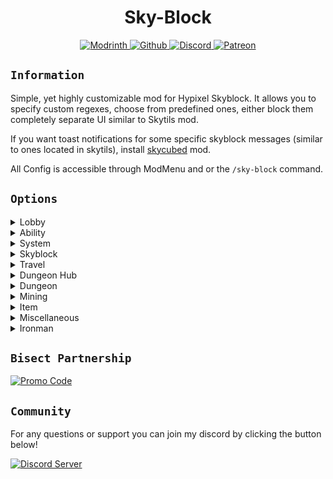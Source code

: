 <div align="center">

# Sky-Block

<a href="https://modrinth.com/mod/hypixel-sky-block">
    <img src="https://wsrv.nl/?url=https://cdn.jsdelivr.net/npm/@intergrav/devins-badges@3/assets/cozy-minimal/available/modrinth_vector.svg&w=100&h=100" alt="Modrinth">
</a>
<a href="https://github.com/MayaqqDev/sky-block/">
    <img src="https://wsrv.nl/?url=https://cdn.jsdelivr.net/npm/@intergrav/devins-badges@3/assets/cozy-minimal/available/github_vector.svg&w=100&h=100" alt="Github">
</a>
<a href="https://discord.gg/hue">
    <img src="https://wsrv.nl/?url=https://cdn.jsdelivr.net/npm/@intergrav/devins-badges@3/assets/cozy-minimal/social/discord-plural_vector.svg&w=100&h=100" alt="Discord">
</a>
<a href="https://patreon.com/mayaqq">
    <img src="https://wsrv.nl/?url=https://cdn.jsdelivr.net/npm/@intergrav/devins-badges@3/assets/cozy-minimal/donate/patreon-plural_vector.svg&w=100&h=100" alt="Patreon">
</a>
</div>

## `Information`

Simple, yet highly customizable mod for Hypixel Skyblock. It allows you to specify custom regexes, choose from predefined ones, either block them completely separate UI similar to Skytils mod.

If you want toast notifications for some specific skyblock messages (similar to ones located in skytils), install [skycubed](https://modrinth.com/mod/skycubed) mod.

All Config is accessible through ModMenu and or the `/sky-block` command.

## `Options`

<details>
<summary>Lobby</summary>

- Lobby Join

</details>

<details>
<summary>Ability</summary>

- Previous Ability Removed

</details>

<details>
<summary>System</summary>

- GEXP Gain
- Profile ID
- Playing on Profile
- Watchdog Report

</details>

<details>
<summary>Skyblock</summary>

- Skyblock Welcome
- Fire Sale
- Allowance
- NPC
- NPC Buy
- Buy Limit

</details>

<details>
<summary>Travel</summary>

- Warping
- Sending to Server
- Unknown Destination

</details>

<details>
<summary>Dungeon Hub</summary>

- Dungeon Reward

</details>

<details>
<summary>Dungeon</summary>

- Cannot use outside Dungeon
- Queuing
- Starting
- Stats Doubled
- Class Messages
- Dungeon Request Already
- Selected Class Message

</details>

<details>
<summary>Mining</summary>

- Wind Changed Direction
- Event Starting
- Fallen Star

</details>

<details>
<summary>Item</summary>

- Cannot Use Item
- Ability Cooldown
- Zombie Sword no more Charges

</details>

<details>
<summary>Miscellaneous</summary>

- Ringing
- Already found Fairy Soul

</details>

<details>
<summary>Ironman</summary>

- Auction Disallowed

</details>

## `Bisect Partnership`

[![Promo Code](https://mayaqq.dev/media/server-host.png)](https://server.mayaqq.dev)

## `Community`

For any questions or support you can join my discord by clicking the button below!

[![Discord Server](https://cdn.jsdelivr.net/npm/@intergrav/devins-badges@3/assets/cozy/social/discord-plural_vector.svg)](https://discord.gg/w7PpGax9Bq)
